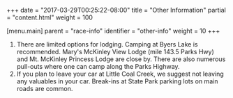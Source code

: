+++
date = "2017-03-29T00:25:22-08:00"
title = "Other Information"
partial = "content.html"
weight = 100

[menu.main]
    parent = "race-info"
    identifier = "other-info"
    weight = 10
+++

1. There are limited options for lodging. Camping at Byers Lake is recommended. Mary's McKinley View Lodge (mile 143.5 Parks Hwy) and Mt. McKinley Princess Lodge are close by. There are also numerous pull-outs where one can camp along the Parks Highway.
2. If you plan to leave your car at Little Coal Creek, we suggest not leaving any valuables in your car. Break-ins at State Park parking lots on main roads are common.
